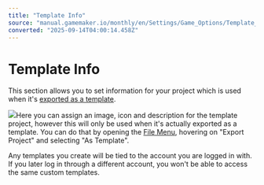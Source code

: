 ```yaml
---
title: "Template Info"
source: "manual.gamemaker.io/monthly/en/Settings/Game_Options/Template_Info.htm"
converted: "2025-09-14T04:00:14.458Z"
---
```


# Template Info

This section allows you to set information for your project which is used when it's [exported as a template](../../IDE_Navigation/Menus/The_File_Menu.htm#export).

![](../../assets/Images/Settings/Game_Options/Template_Info.png)Here you can assign an image, icon and description for the template project, however this will only be used when it's actually exported as a template. You can do that by opening the [File Menu](../../IDE_Navigation/Menus/The_File_Menu.md), hovering on "Export Project" and selecting "As Template".

Any templates you create will be tied to the account you are logged in with. If you later log in through a different account, you won't be able to access the same custom templates.